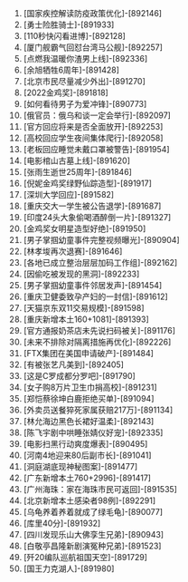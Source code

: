 
1. [国家疾控解读防疫政策优化]-[892146]
1. [勇士险胜骑士]-[891933]
1. [110秒快闪看进博]-[892128]
1. [厦门舰霸气回怼台湾马公舰]-[892257]
1. [点燃我温暖你渣男上线]-[892336]
1. [余旭牺牲6周年]-[891428]
1. [北京市民尽量减少外出]-[891270]
1. [2022金鸡奖]-[891818]
1. [如何看待男子为爱冲锋]-[890773]
1. [俄官员：俄乌和谈一定会举行]-[892097]
1. [官方回应将来是否全面放开]-[892253]
1. [高校回应学生夜间集体爬行]-[892058]
1. [老板回应睡觉未戴口罩被警告]-[891954]
1. [电影棺山古墓上线]-[891620]
1. [张雨生逝世25周年]-[891846]
1. [倪妮金鸡奖绿野仙踪造型]-[891917]
1. [深圳大学回应]-[891582]
1. [重庆交大一学生被公告退学]-[891687]
1. [印度24头大象偷喝酒醉倒一片]-[891327]
1. [金鸡奖女明星造型好绝]-[891950]
1. [男子掌掴幼童事件完整视频曝光]-[890904]
1. [林孝埈再次退赛]-[891646]
1. [各地已成立整治层层加码工作组]-[892162]
1. [因偷吃被发现的黑洞]-[892233]
1. [男子掌掴幼童事件邻居发声]-[891454]
1. [重庆卫健委致孕产妇的一封信]-[891612]
1. [天猫京东双11交易规模]-[891598]
1. [重庆新增本土160+1081]-[891393]
1. [官方通报奶茶店未先说扫码被关]-[891176]
1. [未来不排除对隔离措施再优化]-[892226]
1. [FTX集团在美国申请破产]-[891484]
1. [有被张艺凡美到]-[892405]
1. [这是C罗成都分罗吧]-[891790]
1. [女子购8万片卫生巾捐高校]-[891231]
1. [郑恺蔡徐坤白鹿拒绝买单]-[891094]
1. [外卖员送餐猝死家属获赔217万]-[891134]
1. [林允海边黑色长裙好温柔]-[892143]
1. [陈飞宇剧中哄睡张婧仪好宠]-[892335]
1. [电影扫黑行动爽度爆表]-[890495]
1. [河南4地迎来80后副市长]-[891041]
1. [洞庭湖底现神秘图案]-[891477]
1. [广东新增本土760+2996]-[891417]
1. [广州海珠：家在海珠市民可返回]-[891535]
1. [北京新增本土感染者98例]-[892291]
1. [乌龟养着养着就成了绿毛龟]-[890077]
1. [库里40分]-[891932]
1. [四川发现乐山大佛孪生兄弟]-[890943]
1. [白敬亭昌隆新剧演冤种兄弟]-[891523]
1. [歼20编队巡航祖国天空]-[891729]
1. [国王力克湖人]-[891980]